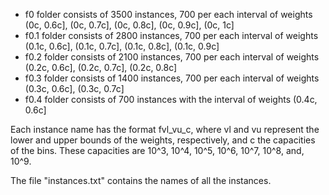 * f0 folder consists of  3500 instances, 700 per each interval of weights (0c, 0.6c], (0c, 0.7c], (0c, 0.8c], (0c, 0.9c], (0c, 1c] 
* f0.1 folder consists of  2800 instances, 700 per each interval of weights  (0.1c, 0.6c], (0.1c, 0.7c], (0.1c, 0.8c], (0.1c, 0.9c]
* f0.2 folder consists of  2100 instances, 700 per each interval of weights  (0.2c, 0.6c], (0.2c, 0.7c], (0.2c, 0.8c]
* f0.3 folder consists of 1400 instances, 700 per each interval of weights  (0.3c, 0.6c], (0.3c, 0.7c]
* f0.4 folder consists of  700 instances with the interval of weights (0.4c, 0.6c]

Each instance name has the format fvl_vu_c, where vl and vu represent the lower and upper bounds of the weights, respectively, and c the capacities of the bins. These capacities are 10^3, 10^4, 10^5, 10^6, 10^7, 10^8, and, 10^9.

The file "instances.txt" contains the names of all the instances.
